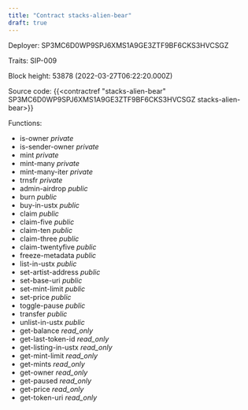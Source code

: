 ```yaml
---
title: "Contract stacks-alien-bear"
draft: true
---
```

Deployer: SP3MC6D0WP9SPJ6XMS1A9GE3ZTF9BF6CKS3HVCSGZ

Traits:
SIP-009 



Block height: 53878 (2022-03-27T06:22:20.000Z)

Source code: {{<contractref "stacks-alien-bear" SP3MC6D0WP9SPJ6XMS1A9GE3ZTF9BF6CKS3HVCSGZ stacks-alien-bear>}}

Functions:

* is-owner _private_
* is-sender-owner _private_
* mint _private_
* mint-many _private_
* mint-many-iter _private_
* trnsfr _private_
* admin-airdrop _public_
* burn _public_
* buy-in-ustx _public_
* claim _public_
* claim-five _public_
* claim-ten _public_
* claim-three _public_
* claim-twentyfive _public_
* freeze-metadata _public_
* list-in-ustx _public_
* set-artist-address _public_
* set-base-uri _public_
* set-mint-limit _public_
* set-price _public_
* toggle-pause _public_
* transfer _public_
* unlist-in-ustx _public_
* get-balance _read_only_
* get-last-token-id _read_only_
* get-listing-in-ustx _read_only_
* get-mint-limit _read_only_
* get-mints _read_only_
* get-owner _read_only_
* get-paused _read_only_
* get-price _read_only_
* get-token-uri _read_only_
